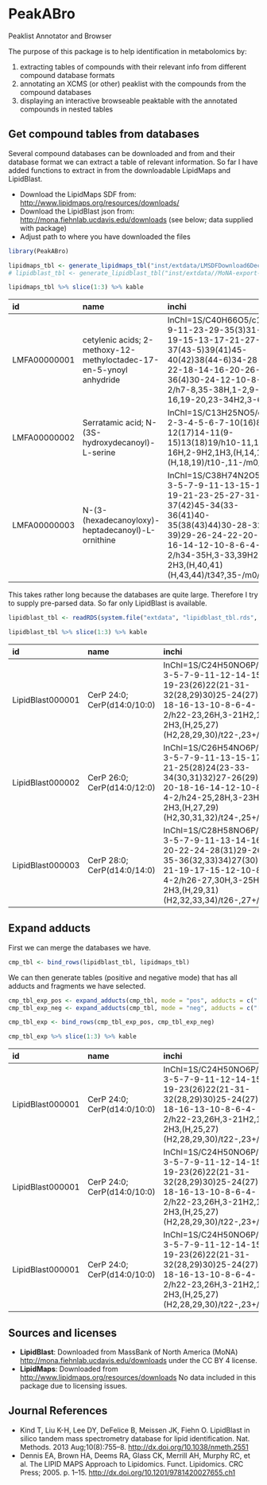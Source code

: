 
<!-- README.md is generated from README.Rmd. Please edit that file -->
PeakABro
========

Peaklist Annotator and Browser

The purpose of this package is to help identification in metabolomics by:

1.  extracting tables of compounds with their relevant info from different compound database formats
2.  annotating an XCMS (or other) peaklist with the compounds from the compound databases
3.  displaying an interactive browseable peaktable with the annotated compounds in nested tables

Get compound tables from databases
----------------------------------

Several compound databases can be downloaded and from and their database format we can extract a table of relevant information. So far I have added functions to extract in from the downloadable LipidMaps and LipidBlast.

-   Download the LipidMaps SDF from: <http://www.lipidmaps.org/resources/downloads/>
-   Download the LipidBlast json from: <http://mona.fiehnlab.ucdavis.edu/downloads> (see below; data supplied with package)
-   Adjust path to where you have downloaded the files

``` r
library(PeakABro)
```

``` r
lipidmaps_tbl <- generate_lipidmaps_tbl("inst/extdata/LMSDFDownload6Dec16FinalAll.sdf")
# lipidblast_tbl <- generate_lipidblast_tbl("inst/extdata//MoNA-export-LipidBlast.json")
```

``` r
lipidmaps_tbl %>% slice(1:3) %>% kable
```

| id           | name                                                                | inchi                                                                                                                                                                                                        | formula    |      mass|
|:-------------|:--------------------------------------------------------------------|:-------------------------------------------------------------------------------------------------------------------------------------------------------------------------------------------------------------|:-----------|---------:|
| LMFA00000001 | cetylenic acids; 2-methoxy-12-methyloctadec-17-en-5-ynoyl anhydride | InChI=1S/C40H66O5/c1-7-9-11-23-29-35(3)31-25-19-15-13-17-21-27-33-37(43-5)39(41)45-40(42)38(44-6)34-28-22-18-14-16-20-26-32-36(4)30-24-12-10-8-2/h7-8,35-38H,1-2,9-16,19-20,23-34H2,3-6H3                    | C40H66O5   |  626.4910|
| LMFA00000002 | Serratamic acid; N-(3S-hydroxydecanoyl)-L-serine                    | InChI=1S/C13H25NO5/c1-2-3-4-5-6-7-10(16)8-12(17)14-11(9-15)13(18)19/h10-11,15-16H,2-9H2,1H3,(H,14,17)(H,18,19)/t10-,11-/m0/s1                                                                                | C13H25NO5  |  275.1733|
| LMFA00000003 | N-(3-(hexadecanoyloxy)-heptadecanoyl)-L-ornithine                   | InChI=1S/C38H74N2O5/c1-3-5-7-9-11-13-15-17-19-21-23-25-27-31-37(42)45-34(33-36(41)40-35(38(43)44)30-28-32-39)29-26-24-22-20-18-16-14-12-10-8-6-4-2/h34-35H,3-33,39H2,1-2H3,(H,40,41)(H,43,44)/t34?,35-/m0/s1 | C38H74N2O5 |  638.5598|

This takes rather long because the databases are quite large. Therefore I try to supply pre-parsed data. So far only LipidBlast is available.

``` r
lipidblast_tbl <- readRDS(system.file("extdata", "lipidblast_tbl.rds", package="PeakABro"))
```

``` r
lipidblast_tbl %>% slice(1:3) %>% kable
```

| id               | name                        | inchi                                                                                                                                                                                 | formula    |      mass|
|:-----------------|:----------------------------|:--------------------------------------------------------------------------------------------------------------------------------------------------------------------------------------|:-----------|---------:|
| LipidBlast000001 | CerP 24:0; CerP(d14:0/10:0) | InChI=1S/C24H50NO6P/c1-3-5-7-9-11-12-14-15-17-19-23(26)22(21-31-32(28,29)30)25-24(27)20-18-16-13-10-8-6-4-2/h22-23,26H,3-21H2,1-2H3,(H,25,27)(H2,28,29,30)/t22-,23+/m0/s1             | C24H50NO6P |  479.3376|
| LipidBlast000002 | CerP 26:0; CerP(d14:0/12:0) | InChI=1S/C26H54NO6P/c1-3-5-7-9-11-13-15-17-19-21-25(28)24(23-33-34(30,31)32)27-26(29)22-20-18-16-14-12-10-8-6-4-2/h24-25,28H,3-23H2,1-2H3,(H,27,29)(H2,30,31,32)/t24-,25+/m0/s1       | C26H54NO6P |  507.3689|
| LipidBlast000003 | CerP 28:0; CerP(d14:0/14:0) | InChI=1S/C28H58NO6P/c1-3-5-7-9-11-13-14-16-18-20-22-24-28(31)29-26(25-35-36(32,33)34)27(30)23-21-19-17-15-12-10-8-6-4-2/h26-27,30H,3-25H2,1-2H3,(H,29,31)(H2,32,33,34)/t26-,27+/m0/s1 | C28H58NO6P |  535.4002|

Expand adducts
--------------

First we can merge the databases we have.

``` r
cmp_tbl <- bind_rows(lipidblast_tbl, lipidmaps_tbl)
```

We can then generate tables (positive and negative mode) that has all adducts and fragments we have selected.

``` r
cmp_tbl_exp_pos <- expand_adducts(cmp_tbl, mode = "pos", adducts = c("[M+H]+", "[M+Na]+", "[2M+H]+", "[M+K]+", "[M+H-H2O]+"))
cmp_tbl_exp_neg <- expand_adducts(cmp_tbl, mode = "neg", adducts = c("[M-H]-", "[2M-H]-", "[M-2H+Na]-", "[M+Cl]-", "[M-H-H2O]-"))

cmp_tbl_exp <- bind_rows(cmp_tbl_exp_pos, cmp_tbl_exp_neg)

cmp_tbl_exp %>% slice(1:3) %>% kable
```

| id               | name                        | inchi                                                                                                                                                                     | formula    |      mass| adduct    |  charge|  nmol|        mz| mode |
|:-----------------|:----------------------------|:--------------------------------------------------------------------------------------------------------------------------------------------------------------------------|:-----------|---------:|:----------|-------:|-----:|---------:|:-----|
| LipidBlast000001 | CerP 24:0; CerP(d14:0/10:0) | InChI=1S/C24H50NO6P/c1-3-5-7-9-11-12-14-15-17-19-23(26)22(21-31-32(28,29)30)25-24(27)20-18-16-13-10-8-6-4-2/h22-23,26H,3-21H2,1-2H3,(H,25,27)(H2,28,29,30)/t22-,23+/m0/s1 | C24H50NO6P |  479.3376| \[M+H\]+  |       1|     1|  480.3449| pos  |
| LipidBlast000001 | CerP 24:0; CerP(d14:0/10:0) | InChI=1S/C24H50NO6P/c1-3-5-7-9-11-12-14-15-17-19-23(26)22(21-31-32(28,29)30)25-24(27)20-18-16-13-10-8-6-4-2/h22-23,26H,3-21H2,1-2H3,(H,25,27)(H2,28,29,30)/t22-,23+/m0/s1 | C24H50NO6P |  479.3376| \[2M+H\]+ |       1|     2|  959.6824| pos  |
| LipidBlast000001 | CerP 24:0; CerP(d14:0/10:0) | InChI=1S/C24H50NO6P/c1-3-5-7-9-11-12-14-15-17-19-23(26)22(21-31-32(28,29)30)25-24(27)20-18-16-13-10-8-6-4-2/h22-23,26H,3-21H2,1-2H3,(H,25,27)(H2,28,29,30)/t22-,23+/m0/s1 | C24H50NO6P |  479.3376| \[M+Na\]+ |       1|     1|  502.3268| pos  |

Sources and licenses
--------------------

-   **LipidBlast**: Downloaded from MassBank of North America (MoNA) <http://mona.fiehnlab.ucdavis.edu/downloads> under the CC BY 4 license.
-   **LipidMaps**: Downloaded from <http://www.lipidmaps.org/resources/downloads> No data included in this package due to licensing issues.

Journal References
------------------

-   Kind T, Liu K-H, Lee DY, DeFelice B, Meissen JK, Fiehn O. LipidBlast in silico tandem mass spectrometry database for lipid identification. Nat. Methods. 2013 Aug;10(8):755–8. <http://dx.doi.org/10.1038/nmeth.2551>
-   Dennis EA, Brown HA, Deems RA, Glass CK, Merrill AH, Murphy RC, et al. The LIPID MAPS Approach to Lipidomics. Funct. Lipidomics. CRC Press; 2005. p. 1–15. <http://dx.doi.org/10.1201/9781420027655.ch1>
